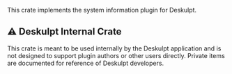 This crate implements the system information plugin for Deskulpt.

## ⚠️ Deskulpt Internal Crate

This crate is meant to be used internally by the Deskulpt application and is not designed to support plugin authors or other users directly. Private items are documented for reference of Deskulpt developers.
